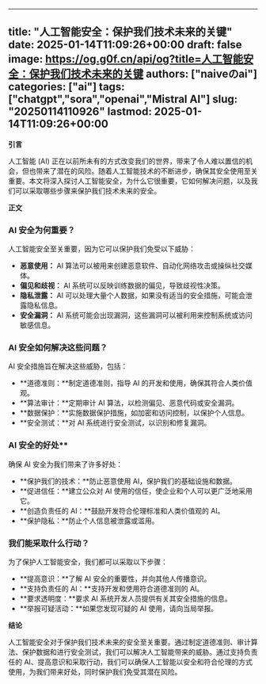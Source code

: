 
---
title: "人工智能安全：保护我们技术未来的关键"
date: 2025-01-14T11:09:26+00:00
draft: false
image: https://og.g0f.cn/api/og?title=人工智能安全：保护我们技术未来的关键
authors: ["naiveのai"]
categories: ["ai"]
tags: ["chatgpt","sora","openai","Mistral AI"]
slug: "20250114110926"
lastmod: 2025-01-14T11:09:26+00:00
---
**引言**

人工智能 (AI) 正在以前所未有的方式改变我们的世界，带来了令人难以置信的机会，但也带来了潜在的风险。随着人工智能技术的不断进步，确保其安全使用至关重要。本文将深入探讨人工智能安全，为什么它很重要，它如何解决问题，以及我们可以采取哪些步骤来保护我们技术未来的安全。

**正文**

### AI 安全为何重要？

人工智能安全至关重要，因为它可以保护我们免受以下威胁：

* **恶意使用：** AI 算法可以被用来创建恶意软件、自动化网络攻击或操纵社交媒体。
* **偏见和歧视：** AI 系统可以反映训练数据的偏见，导致歧视性决策。
* **隐私泄露：** AI 可以处理大量个人数据，如果没有适当的安全措施，可能会泄露隐私信息。
* **安全漏洞：** AI 系统可能会出现漏洞，这些漏洞可以被利用来控制系统或访问敏感信息。

### AI 安全如何解决这些问题？

AI 安全措施旨在解决这些威胁，包括：

* **道德准则：**制定道德准则，指导 AI 的开发和使用，确保其符合人类价值观。
* **算法审计：**定期审计 AI 算法，以检测偏见、恶意代码或安全漏洞。
* **数据保护：**实施数据保护措施，如加密和访问控制，以保护个人信息。
* **安全测试：**对 AI 系统进行安全测试，以识别和修复漏洞。

### AI 安全的好处**

确保 AI 安全为我们带来了许多好处：

* **保护我们的技术：**防止恶意使用 AI，保护我们的基础设施和数据。
* **促进信任：**建立公众对 AI 使用的信任，使企业和个人可以更广泛地采用它。
* **创造负责任的 AI：**鼓励开发符合伦理标准和人类价值观的 AI。
* **保护隐私：**防止个人信息被泄露或滥用。

### 我们能采取什么行动？

为了保护人工智能安全，我们都可以采取以下步骤：

* **提高意识：**了解 AI 安全的重要性，并向其他人传播意识。
* **支持负责任的 AI：**支持开发和使用符合道德准则的 AI。
* **要求透明度：**要求 AI 系统开发人员提供有关其安全措施的信息。
* **举报可疑活动：**如果您发现可疑的 AI 使用，请向当局举报。

**结论**

人工智能安全对于保护我们技术未来的安全至关重要。通过制定道德准则、审计算法、保护数据和进行安全测试，我们可以解决人工智能带来的威胁。通过支持负责任的 AI、提高意识和采取行动，我们可以确保人工智能以安全和符合伦理的方式使用，为我们带来好处，同时保护我们免受其潜在风险。